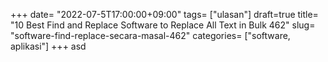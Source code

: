 +++
date= "2022-07-5T17:00:00+09:00"
tags= ["ulasan"]
draft=true
title= "10 Best Find and Replace Software to Replace All Text in Bulk        462"
slug= "software-find-replace-secara-masal-462"
categories= ["software, aplikasi"]
+++
asd
